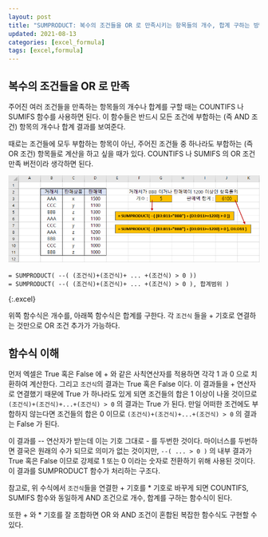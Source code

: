 ```yaml
---
layout: post
title: "SUMPRODUCT: 복수의 조건들을 OR 로 만족시키는 항목들의 개수, 합계 구하는 방법"
updated: 2021-08-13
categories: [excel_formula]
tags: [excel,formula]
---
```


## 복수의 조건들을 OR 로 만족

주어진 여러 조건들을 만족하는 항목들의 개수나 합계를 구할 때는 COUNTIFS 나 SUMIFS 함수를 사용하면 된다. 이 함수들은 반드시 모든 조건에 부합하는 (즉 AND 조건) 항목의 개수나 합계 결과를 보여준다.

때로는 조건들에 모두 부합하는 항목이 아닌, 주어진 조건들 중 하나라도 부합하는 (즉 OR 조건) 항목들로 계산을 하고 싶을 때가 있다. COUNTIFS 나 SUMIFS 의 OR 조건 만족 버전이라 생각하면 된다.

![그림00](/img/msoffice/formula/formula-5420.png)

```excel
= SUMPRODUCT( --( (조건식)+(조건식)+ ... +(조건식) > 0 ))
= SUMPRODUCT( --( (조건식)+(조건식)+ ... +(조건식) > 0 ), 합계범위 )
```
{:.excel}

위쪽 함수식은 개수를, 아래쪽 함수식은 합계를 구한다. 각 `조건식` 들을 + 기호로 연결하는 것만으로 OR 조건 추가가 가능하다.

## 함수식 이해

먼저 엑셀은 True 혹은 False 에 + 와 같은 사칙연산자를 적용하면 각각 1 과 0 으로 치환하여 계산한다. 그리고 `조건식`의 결과는 True 혹은 False 이다. 이 결과들을 + 연산자로 연결했기 때문에 True 가 하나라도 있게 되면 조건들의 합은 1 이상이 나올 것이므로 `(조건식)+(조건식)+...+(조건식) > 0` 의 결과는 True 가 된다. 만일 어떠한 조건에도 부합하지 않는다면 조건들의 합은 0 이므로 `(조건식)+(조건식)+...+(조건식) > 0` 의 결과는 False 가 된다.

이 결과를 -- 연산자가 받는데 이는 기호 그대로 - 를 두번한 것이다. 마이너스를 두번하면 결국은 원래의 수가 되므로 의미가 없는 것이지만, `--( ... > 0 )` 의 내부 결과가 True 혹은 False 이므로 강제로 1 또는 0 이라는 숫자로 전환하기 위해 사용된 것이다. 이 결과를 SUMPRODUCT 함수가 처리하는 구조다.

참고로, 위 수식에서 `조건식`들을 연결한 + 기호를 * 기호로 바꾸게 되면 COUNTIFS, SUMIFS 함수와 동일하게 AND 조건으로 개수, 합계를 구하는 함수식이 된다.

또한 + 와 * 기호를 잘 조합하면 OR 와 AND 조건이 혼합된 복잡한 함수식도 구현할 수 있다.